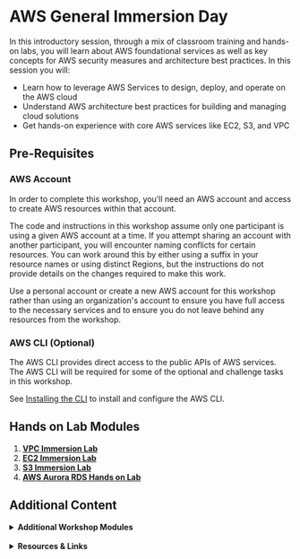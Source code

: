 # **AWS General Immersion Day**

In this introductory session, through a mix of classroom training and hands-on labs, you will learn about AWS foundational services as well as key concepts for AWS security measures and architecture best practices.  In this session you will:

- Learn how to leverage AWS Services to design, deploy, and operate on the AWS cloud
- Understand AWS architecture best practices for building and managing cloud solutions
- Get hands-on experience with core AWS services like EC2, S3, and VPC

## **Pre-Requisites**

### **AWS Account**

In order to complete this workshop, you'll need an AWS account and access to create AWS resources within that account.

The code and instructions in this workshop assume only one participant is using a given AWS account at a time. If you attempt sharing an account with another participant, you will encounter naming conflicts for certain resources. You can work around this by either using a suffix in your resource names or using distinct Regions, but the instructions do not provide details on the changes required to make this work.

Use a personal account or create a new AWS account for this workshop rather than using an organization's account to ensure you have full access to the necessary services and to ensure you do not leave behind any resources from the workshop.

### **AWS CLI (Optional)**

The AWS CLI provides direct access to the public APIs of AWS services.  The AWS CLI will be required for some of the optional and challenge tasks in this workshop.

See [Installing the CLI](https://docs.aws.amazon.com/cli/latest/userguide/cli-chap-install.html) to install and configure the AWS CLI.

## **Hands on Lab Modules**

1. **[VPC Immersion Lab](vpclab/README.md)**
2. **[EC2 Immersion Lab](ec2lab/README.md)**
3. **[S3 Immersion Lab](s3lab/README.md)**
4. **[AWS Aurora RDS Hands on Lab](auroralab/README.md)**


## **Additional Content**

<Details>
<Summary><b>Additional Workshop Modules</Summary>


1. ELB Immersion Lab
2. RDS Immersion Lab


</Details>
<br>

<Details>
<Summary><b>Resources & Links</Summary>

### **Resources**

To Do

### **Links**

To Do

</Details>